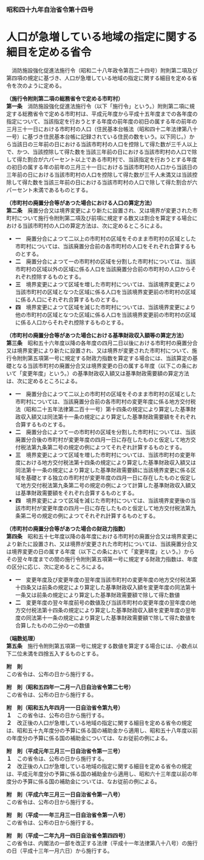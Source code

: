 ### 昭和四十九年自治省令第十四号  
# 人口が急増している地域の指定に関する細目を定める省令  
　消防施設強化促進法施行令（昭和二十八年政令第百二十四号）附則第二項及び第四項の規定に基づき、人口が急増している地域の指定に関する細目を定める省令を次のように定める。  
  
**（施行令附則第二項の総務省令で定める市町村）**  
**第一条**　消防施設強化促進法施行令（以下「施行令」という。）附則第二項に規定する総務省令で定める市町村は、平成元年度から平成十五年度までの各年度の指定について、当該指定を行おうとする年度の前年度の初日の属する年の前年の三月三十一日における市町村の人口（住民基本台帳法（昭和四十二年法律第八十一号）に基づき住民基本台帳に記録されている住民の数をいう。以下同じ。）から当該日の三年前の日における当該市町村の人口を控除して得た数が三千人以上で、かつ、当該控除して得た数を当該三年前の日における当該市町村の人口で除して得た割合が六パーセント以上である市町村で、当該指定を行おうとする年度の初日の属する年の前年の三月三十一日における当該市町村の人口から当該日の三年前の日における当該市町村の人口を控除して得た数が三千人未満又は当該控除して得た数を当該三年前の日における当該市町村の人口で除して得た割合が六パーセント未満であるものとする。  
  
**（市町村の廃置分合等があつた場合における人口の算定方法）**  
**第二条**　廃置分合又は境界変更により新たに設置され、又は境界が変更された市町村について施行令附則第二項及び前項に規定する数又は割合を算定する場合における当該市町村の人口の算定方法は、次に定めるところによる。  
* **一**　廃置分合によつて二以上の市町村の区域をそのまま市町村の区域とした市町村については、当該廃置分合前の各市町村の人口をそれぞれ合算するものとする。  
* **二**　廃置分合によつて一の市町村の区域を分割した市町村については、当該市町村の区域以外の区域に係る人口を当該廃置分合前の市町村の人口からそれぞれ控除するものとする。  
* **三**　境界変更によつて区域を増した市町村については、当該境界変更により当該市町村の区域となつた区域に係る人口を当該境界変更前の市町村の区域に係る人口にそれぞれ合算するものとする。  
* **四**　境界変更によつて区域を減じた市町村については、当該境界変更により他の市町村の区域となつた区域に係る人口を当該境界変更前の市町村の区域に係る人口からそれぞれ控除するものとする。  
  
**（市町村の廃置分合等があつた場合における基準財政収入額等の算定方法）**  
**第三条**　昭和五十六年度以降の各年度の四月二日以後における市町村の廃置分合又は境界変更により新たに設置され、又は境界が変更された市町村について、施行令附則第五項第一号に規定する財政力指数を算定する場合には、当該算定の基礎となる当該市町村の廃置分合又は境界変更の日の属する年度（以下この条において「変更年度」という。）の基準財政収入額又は基準財政需要額の算定方法は、次に定めるところによる。  
* **一**　廃置分合によつて二以上の市町村の区域をそのまま市町村の区域とした市町村については、当該廃置分合前の各市町村の変更年度に係る地方交付税法（昭和二十五年法律第二百十一号）第十四条の規定により算定した基準財政収入額又は同法第十一条の規定により算定した基準財政需要額をそれぞれ合算するものとする。  
* **二**　廃置分合によつて一の市町村の区域を分割した市町村については、当該廃置分合後の市町村が変更年度の四月一日に存在したものと仮定して地方交付税法第九条第二号の規定の例によつてそれぞれ計算するものとする。  
* **三**　境界変更によつて区域を増した市町村については、当該市町村の変更年度における地方交付税法第十四条の規定により算定した基準財政収入額又は同法第十一条の規定により算定した基準財政需要額に当該境界変更に係る区域を基礎とする独立の市町村が変更年度の四月一日に存在したものと仮定して地方交付税法第九条第二号の規定の例によつて計算した基準財政収入額又は基準財政需要額をそれぞれ合算するものとする。  
* **四**　境界変更によつて区域を減じた市町村については、当該境界変更後の当該市町村が変更年度の四月一日に存在したものと仮定して地方交付税法第九条第二号の規定の例によつてそれぞれ計算するものとする。  
  
**（市町村の廃置分合等があつた場合の財政力指数）**  
**第四条**　昭和五十七年度以降の各年度における市町村の廃置分合又は境界変更により新たに設置され、又は境界が変更された市町村については、当該廃置分合又は境界変更の日の属する年度（以下この条において「変更年度」という。）からその翌々年度までの間の施行令附則第五項第一号に規定する財政力指数は、年度の区分に応じ、次に定めるところによる。  
* **一**　変更年度及び変更年度の翌年度当該市町村の変更年度の地方交付税法第十四条又は前条の規定により算定した基準財政収入額を変更年度の同法第十一条又は前条の規定により算定した基準財政需要額で除して得た数値  
* **二**　変更年度の翌々年度前号の数値及び当該市町村の変更年度の翌年度の地方交付税法第十四条の規定により算定した基準財政収入額を変更年度の翌年度の同法第十一条の規定により算定した基準財政需要額で除して得た数値を合算したものの二分の一の数値  
  
**（端数処理）**  
**第五条**　施行令附則第五項第一号に規定する数値を算定する場合には、小数点以下二位未満を四捨五入するものとする。  
  
**附　則**  
この省令は、公布の日から施行する。  
  
**附　則（昭和五四年一二月一八日自治省令第二七号）**  
この省令は、公布の日から施行する。  
  
**附　則（昭和五九年四月一一日自治省令第九号）**  
**１**　この省令は、公布の日から施行する。  
**２**　改正後の人口が急増している地域の指定に関する細目を定める省令の規定は、昭和五十九年度分の予算に係る国の補助金から適用し、昭和五十八年度以前の年度分の予算に係る国の補助金については、なお従前の例による。  
  
**附　則（平成元年三月三一日自治省令第一三号）**  
**１**　この省令は、公布の日から施行する。  
**２**　改正後の人口が急増している地域の指定に関する細目を定める省令の規定は、平成元年度分の予算に係る国の補助金から適用し、昭和六十三年度以前の年度分の予算に係る国の補助金については、なお従前の例による。  
  
**附　則（平成六年三月三一日自治省令第一八号）**  
この省令は、公布の日から施行する。  
  
**附　則（平成一一年三月三一日自治省令第一八号）**  
この省令は、公布の日から施行する。  
  
**附　則（平成一二年九月一四日自治省令第四四号）**  
この省令は、内閣法の一部を改正する法律（平成十一年法律第八十八号）の施行の日（平成十三年一月六日）から施行する。  
  
